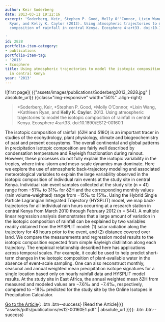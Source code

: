 ```yaml
---
author: Keir Soderberg
date: 2013-03-11 19:22:16
excerpt: 'Soderberg, Keir, Stephen P. Good, Molly O''Connor, Lixin Wang, Kathleen
  Ryan, and Kelly K. Caylor (2013). Using atmospheric trajectories to model the isotopic
  composition of rainfall in central Kenya. Ecosphere 4:art33. doi:10.1890/ES12-00160.1

'
id: 2828
portfolio-item-category:
- publications
portfolio-item-tag:
- '2013'
- Ecosphere
title: Using atmospheric trajectories to model the isotopic composition of rainfall
  in central Kenya
year: '2013'
---
```


![first page]( {{"assets/images/publications/Soderberg2013_2828.jpg" | absolute_url}} ){:class="img-responsive" width="50%" .align-right}

> \*Soderberg, Keir, \*Stephen P. Good, \*Molly O’Connor, \*Lixin Wang, *Kathleen Ryan, and **Kelly K. Caylor**. 2013. Using atmospheric trajectories to model the isotopic composition of rainfall in central Kenya. Ecosphere 4:art33. doi:10.1890/ES12-00160.1


The isotopic composition of rainfall (δ2H and δ18O) is an important tracer in studies of the ecohydrology, plant physiology, climate and biogeochemistry of past and present ecosystems. The overall continental and global patterns in precipitation isotopic composition are fairly well described by condensation temperature and Rayleigh fractionation during rainout. However, these processes do not fully explain the isotopic variability in the tropics, where intra-storm and meso-scale dynamics may dominate. Here we explore the use of atmospheric back-trajectory modeling and associated meteorological variables to explain the large variability observed in the isotopic composition of individual rain events at the study site in central Kenya. Individual rain event samples collected at the study site (n = 41) range from −51‰ to 31‰ for δ2H and the corresponding monthly values (rain volume-weighted) range from −15‰ to 15‰. Using the Hybrid Single Particle Lagrangian Integrated Trajectory (HYSPLIT) model, we map back-trajectories for all individual rain hours occurring at a research station in central Kenya from March 2010 through February 2012 (n = 544). A multiple linear regression analysis demonstrates that a large amount of variation in the isotopic composition of rainfall can be explained by two variables readily obtained from the HYSPLIT model: (1) solar radiation along the trajectory for 48 hours prior to the event, and (2) distance covered over land. We compare the measurements and regression model results to the isotopic composition expected from simple Rayleigh distillation along each trajectory. The empirical relationship described here has applications across temporal scales. For example, it could be used to help predict short-term changes in the isotopic composition of plant-available water in the absence of event-scale sampling. One can also reconstruct monthly, seasonal and annual weighted mean precipitation isotope signatures for a single location based only on hourly rainfall data and HYSPLIT model results. At the study site in East Africa, the annual weighted mean δ2H from measured and modeled values are −7.6‰ and −7.4‰, respectively, compared to −18‰ predicted for the study site by the Online Isotopes in Precipitation Calculator.


[Go to the Article](http://dx.doi.org/10.1890/ES12-00160.1){: .btn .btn--success}
[Read the Article]({{ "assets/pdfs/publications/es12-00160E1.pdf" | absolute_url }}){: .btn .btn--success}